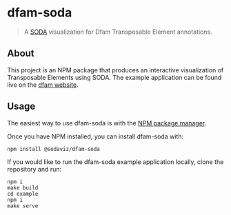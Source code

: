 # dfam-soda
>A [SODA](https://sodaviz.org/) visualization for Dfam Transposable Element annotations.

## About

This project is an NPM package that produces an interactive visualization of Transposable Elements using SODA.
The example application can be found live on the [dfam website](https://www.dfam.org/search/annotations).

## Usage

The easiest way to use dfam-soda is with the [NPM package manager](https://www.npmjs.com/get-npm).

Once you have NPM installed, you can install dfam-soda with:

    npm install @sodaviz/dfam-soda

If you would like to run the dfam-soda example application locally, clone the repository and run:

    npm i 
    make build
    cd example
    npm i
    make serve
